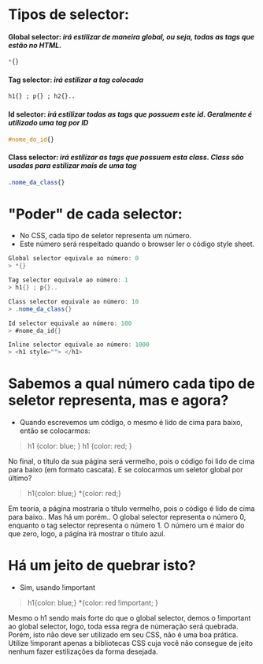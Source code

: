 # Tipos de selector:  

#### __Global selector:__ _irá estilizar de maneira global, ou seja, todas as tags que estão no HTML._
```css
*{} 
```

#### __Tag selector:__ _irá estilizar a tag colocada_
```css
h1{} ; p{} ; h2{}..  
```

#### __Id selector:__ _irá estilizar todas as tags que possuem este id. Geralmente é utilizado uma tag por ID_
```css
#nome_do_id{} 
```


#### __Class selector:__ _irá estilizar as tags que possuem esta class. Class são usadas para estilizar mais de uma tag_
```css
.nome_da_class{} 
```

# "Poder" de cada selector: 
- No CSS, cada tipo de seletor representa um número. 
- Este número será respeitado quando o browser ler o código style sheet.

```cs
Global selector equivale ao número: 0  
> *{}

Tag selector equivale ao número: 1
> h1{} ; p{}..

Class selector equivale ao número: 10 
> .nome_da_class{}

Id selector equivale ao número: 100 
> #nome_da_id{}

Inline selector equivale ao número: 1000 
> <h1 style=""> </h1>
``` 

# Sabemos a qual número cada tipo de seletor representa, mas e agora? 
* Quando escrevemos um código, o mesmo é lido de cima para baixo, então se colocarmos: 
> h1 {color: blue; }
> h1 {color: red; }

No final, o título da sua página será vermelho, pois o código foi lido de cima para baixo (em formato cascata).
E se colocarmos um seletor global por último?  
> h1{color: blue;}
> *{color: red;}

Em teoria, a página mostraria o título vermelho, pois o código é lido de cima para baixo.. Mas há um porém..
O global selector representa o número 0, enquanto o tag selector representa o número 1.
O número um é maior do que zero, logo, a página irá mostrar o título azul. 


# Há um jeito de quebrar isto? 
* Sim, usando !important 

>h1{color: blue;}
>*{color: red !important; }

Mesmo o h1 sendo mais forte do que o global selector, demos o !important ao global selector, logo, 
toda essa regra de númeração será quebrada. 
Porém, isto não deve ser utilizado em seu CSS, não é uma boa prática.
Utilize !imporant apenas a bibliotecas CSS cuja você não consegue de jeito nenhum fazer estilizações da forma desejada.